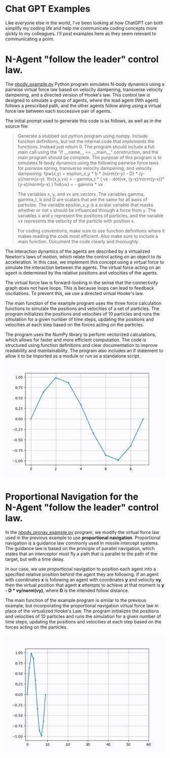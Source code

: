 # Chat GPT Examples

Like everyone else in the world, I've been looking at how ChatGPT can both simplify my coding life and help me communicate coding concepts more qickly to my colleagues.  I'll post examples here as they seem relevant to communicating a point.

# N-Agent "follow the leader" control law.
The [nbody_example.py](nbody_example.py) Python program simulates N-body dynamics using a pairwise virtual force law based on velocity dampening, transverse velocity dampening, and a directed version of Hooke's law. This control law is designed to simulate a group of agents, where the lead agent (Nth agent) follows a prescribed path, and the other agents follow along using a virtual force law between each successive pair of agents.

The initial prompt used to generate this code is as follows, as well as in the source file:
<blockquote>
Generate a stubbed out python program using numpy. Include function definitions, but not the internal code that implements the functions.  Instead just return 0.  The program should include a full main call using the "if __name__ == __main__" construction, and the main program should be complete.  The purpose of this program is to simulates N-body dynamics using the following pairwise force laws for pairwise spring, transverse velocity dampening, and velocity dampening:
fpw(x,y) = espilon_x_y * b * (norm(x-y) - D) * (y-x)/norm(x-y).  
ftv(x,y,vx) = - gamma_t * ( vx - dot(vx, (y-x)/norm(y-x))*(y-x)/norm(y-x) )
fvd(vx) = - gamma * vx

The variables x, y, and vx are vectors.  The variables gamma, gamma_t, b and D are scalars that are the same for all pairs of particles. The variable 
epsilon_x_y is a scalar variable that masks whether or not x should be influenced through a force from y.  The variables x and y represent the 
positions of particles, and the variable vx represents the velocity of the particle with position x.  

For coding conventions, make sure to use function definitions where it makes reading the code most efficient.  Also make sure to include a main 
function.  Document the code clearly and thoroughly.
</blockquote>

The interaction dynamics of the agents are described by a virtualized Newton's laws of motion, which relate the control acting on an object to its acceleration. In this case, we implement this concept using a virtual force to simulate the interaction between the agents. The virtual force acting on an agent is determined by the relative positions and velocities of the agents.

The virtual force law is forward-looking in the sense that the connectivity graph does not have loops. This is because loops can lead to feedback oscillations. To prevent this, we use a directed virtual Hooke's law.

The main function of the example program uses the three force calculation functions to simulate the positions and velocities of a set of particles. The program initializes the positions and velocities of 10 particles and runs the simulation for a given number of time steps, updating the positions and velocities at each step based on the forces acting on the particles.

The program uses the NumPy library to perform vectorized calculations, which allows for faster and more efficient computation. The code is structured using function definitions and clear documentation to improve readability and maintainability. The program also includes an if statement to allow it to be imported as a module or run as a standalone script.
![One agent leading nine others](./follow_the_leader.gif)

# Proportional Navigation for the <br> N-Agent "follow the leader" control law.
In the [nbody_pronav_example.py](nbody_pronav_example.py) program, we modify the virtual force law used in the previous example to use **proportional navigation**. Proportional navigation is a guidance law commonly used in missile intercept systems. The guidance law is based on the principle of parallel navigation, which states that an interceptor must fly a path that is parallel to the path of the target, but with a time delay.

In our case, we use proportional navigation to position each agent into a specified relative position behind the agent they are following. If an agent with coordinates **x** is following an agent with coordinates **y** and velocity **vy**, then the virtual position that agent **x** attempts to achieve at that moment is **y - D * vy/norm(vy)**, where **D** is the intended follow distance.

The main function of the example program is similar to the previous example, but incorporating the proportional navigation virtual force law in place of the virtualized Hooke's Law. The program initializes the positions and velocities of 10 particles and runs the simulation for a given number of time steps, updating the positions and velocities at each step based on the forces acting on the particles.

![One agent leading nine others](./pronav_follow_the_leader.gif)
